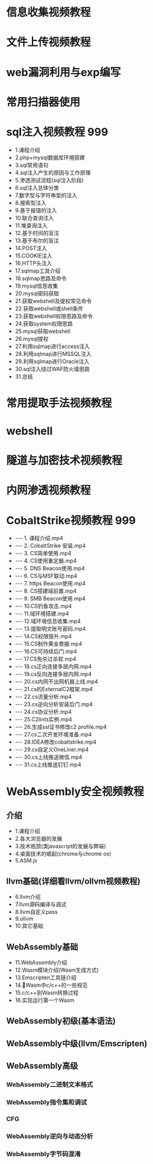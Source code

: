 # 信息收集视频教程
# 文件上传视频教程
# web漏洞利用与exp编写
# 常用扫描器使用
# sql注入视频教程 999
* 1.课程介绍
* 2.php+mysql数据库环境搭建
* 3.sql常用语句
* 4.sql注入产生的原因与工作原理
* 5.渗透测试流程(sql注入阶段)
* 6.sql注入总体分类
* 7.数字型与字符串型的注入
* 8.搜索型注入
* 9.基于报错的注入
* 10.联合查询注入
* 11.堆查询注入
* 12.基于时间的盲注
* 13.基于布尔的盲注
* 14.POST注入
* 15.COOKIE注入
* 16.HTTP头注入
* 17.sqlmap工具介绍
* 18.sqlmap思路及命令
* 19.mysql信息收集
* 20.mysql密码获取
* 21.获取webshell及提权常见命令
* 22.获取webshell或shell条件
* 23.获取webshell权限思路及命令
* 24.获取system权限思路
* 25.mysql获取webshell
* 26.mysql提权
* 27.利用sqlmap进行access注入
* 28.利用sqlmap进行MSSQL注入
* 29.利用sqlmap进行Oracle注入
* 30.sql注入绕过WAF防火墙思路
* 31.总结
# 常用提取手法视频教程
# webshell
# 隧道与加密技术视频教程
# 内网渗透视频教程
# CobaltStrike视频教程 999
* --- 1. 课程介绍.mp4
* --- 2. CobaltStrike 安装.mp4
* --- 3. CS简单使用.mp4
* --- 4. CS使用重定器.mp4
* --- 5. DNS Beacon使用.mp4
* --- 6. CS与MSF联动.mp4
* --- 7. https Beacon使用.mp4
* --- 8. CS搭建域前置.mp4
* --- 9. SMB Beacon使用.mp4
* --- 10.CS钓鱼攻击.mp4
* --- 11.域环境搭建.mp4
* --- 12.域环境信息收集.mp4
* --- 13.提取明文账号密码.mp4
* --- 14.CS权限提升.mp4
* --- 15.CS制作黄金票据.mp4
* --- 16.CS可持续后门.mp4
* --- 17.CS免杀过杀软.mp4
* --- 18.cs正向连接多层内网.mp4
* --- 19.cs反向连接多层内网.mp4
* --- 20.cs内网不出网机器上线.mp4
* --- 21.cs的ExternalC2框架.mp4
* --- 22.cs流量分析.mp4
* --- 23.cs逆向分析安装后门.mp4
* --- 24.cs协议分析.mp4
* --- 25.C2lints实例.mp4
* --- 26.生成ssl证书修改c2 profile.mp4
* --- 27.cs二次开发环境准备.mp4
* --- 28.IDEA修改cobaltstrike.mp4
* --- 29.cs自定义OneLiner.mp4
* --- 30.cs上线推送微信.mp4
* --- 31.cs上线推送钉钉.mp4

 
 # WebAssembly安全视频教程
## 介绍
* 1.课程介绍
* 2.各大浏览器的发展
* 3.技术瓶颈(类javascript的发展与弊端)
* 4.桌面技术的崛起(chrome与chrome os)
* 5.ASM.js
## llvm基础(详细看llvm/ollvm视频教程)
* 6.llvm介绍
* 7.llvm源码编译与调试
* 8.llvm自定义pass
* 9.ollvm
* 10.其它基础
## WebAssembly基础
* 11.WebAssembly介绍
* 12.Wasm模块介绍(Wasm生成方式)
* 13.Emscripten工具链介绍
* 14.Wasm中c/c++的一些规范
* 15.c/c++到Wasm转换过程
* 16.实现运行第一个Wasm

## WebAssembly初级(基本语法)

## WebAssembly中级(llvm/Emscripten)

## WebAssembly高级 
### WebAssembly二进制文本格式
### WebAssembly指令集和调试
### CFG 
### WebAssembly逆向与动态分析
### WebAssembly字节码混淆
 

